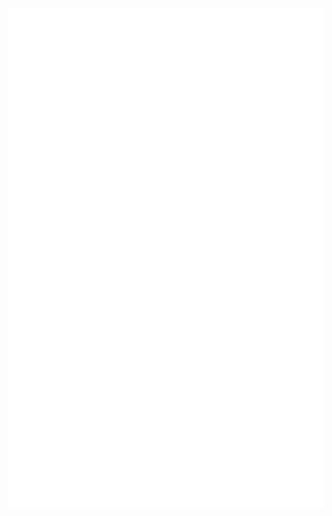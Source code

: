 <div align="center">
	<br>
	<a href="https://raw.githubusercontent.com/ryankoch13/ryankoch13/main/readme.md">
		<img src="html.svg" width="1200" height="800">
	</a>
	<br>
</div>
